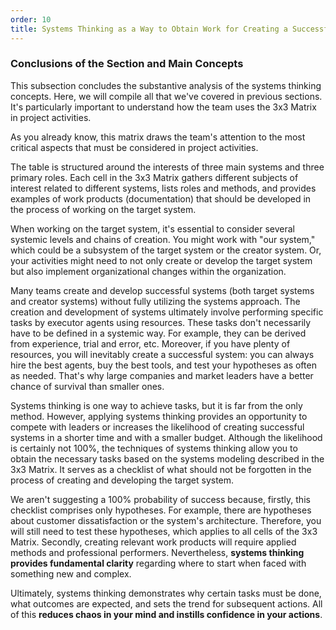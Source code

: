```yaml
---
order: 10
title: Systems Thinking as a Way to Obtain Work for Creating a Successful System
---
```


### Conclusions of the Section and Main Concepts

This subsection concludes the substantive analysis of the systems thinking concepts. Here, we will compile all that we've covered in previous sections. It's particularly important to understand how the team uses the 3x3 Matrix in project activities.

As you already know, this matrix draws the team's attention to the most critical aspects that must be considered in project activities.

The table is structured around the interests of three main systems and three primary roles. Each cell in the 3x3 Matrix gathers different subjects of interest related to different systems, lists roles and methods, and provides examples of work products (documentation) that should be developed in the process of working on the target system.

When working on the target system, it's essential to consider several systemic levels and chains of creation. You might work with "our system," which could be a subsystem of the target system or the creator system. Or, your activities might need to not only create or develop the target system but also implement organizational changes within the organization.

Many teams create and develop successful systems (both target systems and creator systems) without fully utilizing the systems approach. The creation and development of systems ultimately involve performing specific tasks by executor agents using resources. These tasks don't necessarily have to be defined in a systemic way. For example, they can be derived from experience, trial and error, etc. Moreover, if you have plenty of resources, you will inevitably create a successful system: you can always hire the best agents, buy the best tools, and test your hypotheses as often as needed. That's why large companies and market leaders have a better chance of survival than smaller ones.

Systems thinking is one way to achieve tasks, but it is far from the only method. However, applying systems thinking provides an opportunity to compete with leaders or increases the likelihood of creating successful systems in a shorter time and with a smaller budget. Although the likelihood is certainly not 100%, the techniques of systems thinking allow you to obtain the necessary tasks based on the systems modeling described in the 3x3 Matrix. It serves as a checklist of what should not be forgotten in the process of creating and developing the target system.

We aren't suggesting a 100% probability of success because, firstly, this checklist comprises only hypotheses. For example, there are hypotheses about customer dissatisfaction or the system's architecture. Therefore, you will still need to test these hypotheses, which applies to all cells of the 3x3 Matrix. Secondly, creating relevant work products will require applied methods and professional performers. Nevertheless, **systems thinking provides fundamental clarity** regarding where to start when faced with something new and complex.

Ultimately, systems thinking demonstrates why certain tasks must be done, what outcomes are expected, and sets the trend for subsequent actions. All of this **reduces chaos in your mind and instills confidence in your actions**.